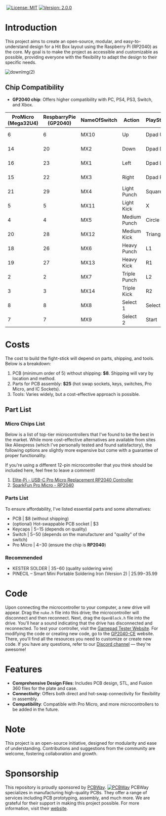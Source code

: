 
 [![License: MIT](https://img.shields.io/badge/License-MIT-yellow.svg)]( https://opensource.org/licenses/MIT ) [![Version: 2.0.0](https://img.shields.io/badge/Version-2.0.0-blue.svg)]( https://github.com/your-repo-link )
 

# Introduction
This project aims to create an open-source, modular, and easy-to-understand design for a Hit Box layout using the Raspberry Pi (RP2040) as the core. My goal is to make the project as accessible and customizable as possible, providing everyone with the flexibility to adapt the design to their specific needs.

![downImg(2)](https://github.com/Taialt97/The-Fighter-Mini-Hitbox-PCB-Guide/assets/45160819/33555f3e-2cb2-453c-9b36-5af131ce8e13)

## Chip Compatibility
- **GP2040 chip**: Offers higher compatibility with PC, PS4, PS3, Switch, and Xbox.

| ProMicro (Mega32U4) | RespbarryPie (GP2040) | NameOfSwitch | Action      | PlayStation   | Xbox   |
|---------------------|-----------------------|--------------|-------------|---------------|----------------|
| 6                   | 6                     | MX10         | Up         | Dpad Up   | Dpad Up             |            |                |
| 14                  | 20                    | MX2          | Down        |Dpad Down   | Dpad Down           |            |                |
| 16                  | 23                    | MX1          | Left        | Dpad Left   | Dpad Left           |            |                |
| 15                  | 22                    | MX3          | Right       | Dpad Right       | Dpad Right          |            |                |
| 21                  | 29                    | MX4          | Light Punch | Square        | X              |            |                |
| 5                   | 5                     | MX11         | Light Kick  | X             | A              |            |                |
| 4                   | 4                     | MX5          | Medium Punch| Circle        | B              |            |                |
| 20                  | 28                    | MX12         | Medium Kick | Triangle      | Y              |            |                |
| 18                  | 26                    | MX6          | Heavy Punch | L1            | LB             |            |                |
| 19                  | 27                    | MX13         | Heavy Kick  | R1            | RB             |            |                |
| 2                   | 2                     | MX7          | Triple Punch| L2            | LT             |            |                |
| 3                   | 3                     | MX14         | Triple Kick | R2            | RT             |            |                |
| 8                   | 8                     | MX8          | Select 1    | Select        | Back           |            |                |
| 7                   | 7                     | MX9          | Select 2    | Start         | Start          |            |                |

# Costs
The cost to build the fight-stick will depend on parts, shipping, and tools. Below is a breakdown:

1. PCB (minimum order of 5) without shipping: **$8**. Shipping will vary by location and method.
2. Parts for PCB assembly: **$25** (hot swap sockets, keys, switches, Pro Micro, and IC Sockets).
3. Tools: Varies widely, but a cost-effective approach is possible.

## Part List
### Micro Chips List
Below is a list of top-tier microcontrollers that I've found to be the best in the market. While more cost-effective alternatives are available from sites like Aliexpress (which I've personally tested and found satisfactory), the following options are slightly more expensive but come with a guarantee of proper functionality.

If you're using a different 12-pin microcontroller that you think should be included here, feel free to leave a comment!

1. [Elite-Pi - USB-C Pro Micro Replacement RP2040 Controller](https://keeb.io/collections/diy-parts/products/elite-pi-usb-c-pro-micro-replacement-rp2040)
2. [SparkFun Pro Micro - RP2040](https://www.sparkfun.com/products/18288)

### Parts List
To ensure affordability, I've listed essential parts and some alternatives:

- PCB | $8 (without shipping)
- (optional) Hot-swappable PCB socket | $3
- Keycaps | $5-$15 (depends on quality)
- Switch | $5-$50 (depends on the manufacturer and "quality" of the switch)
- Pro Micro | $4-$30 (ensure the chip is **RP2040**)

### Recommended
- KESTER SOLDER | $35-$60 (quality soldering wire)
- PINECIL – Smart Mini Portable Soldering Iron (Version 2) | $25.99-$35.99

# Code

Upon connecting the microcontroller to your computer, a new drive will appear. Drag the `nuke.h` file into this drive; the microcontroller will disconnect and then reconnect.
Next, drag the `OpenBlock.h` file into the drive. You'll hear a sound indicating that the drive has disconnected and reconnected.
To test your controller, visit the [Gamepad Tester Website](https://hardwaretester.com/gamepad).
For modifying the code or creating new code, go to the [GP2040-CE](https://gp2040-ce.info/#/) website.
There, you'll find all the resources you need to customize or create new code. If you have any questions, refer to our [Discord channel](https://discord.gg/kJDAZVwU) — they're awesome!


# Features
- **Comprehensive Design Files**: Includes PCB design, STL, and Fusion 360 files for the plate and case.
- **Connectivity**: Offers both direct and hot-swap connectivity for flexibility in assembly.
- **Compatibility**: Compatible with Pro Micro, and more microcontrollers to be added in the future.

# Note
This project is an open-source initiative, designed for modularity and ease of understanding. Contributions and suggestions from the community are welcome, fostering collaboration and growth.

# Sponsorship
This repository is proudly sponsored by [PCBWay](https://www.pcbway.com/).
[![PCBWay](https://www.pcbway.com/img/logo2.png)](https://www.pcbway.com/)
PCBWay specializes in manufacturing high-quality PCBs. They offer a range of services including PCB prototyping, assembly, and much more. We are grateful for their support in making this project possible.
For more information, visit their [website](https://www.pcbway.com/).

